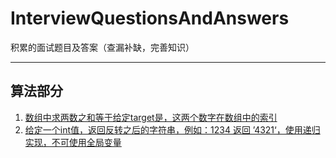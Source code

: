 # InterviewQuestionsAndAnswers
积累的面试题目及答案（查漏补缺，完善知识）
****
## 算法部分
1. [数组中求两数之和等于给定target是，这两个数字在数组中的索引](www.baidu.com)
2. [给定一个int值，返回反转之后的字符串，例如：1234 返回 ’4321‘，使用递归实现，不可使用全局变量](www.baidu.com)
